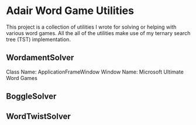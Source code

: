 # Adair Word Game Utilities

This project is a collection of utilities I wrote for solving or helping with
various word games. All the all of the utilities make use of my ternary search tree (TST)
implementation.

## WordamentSolver 
Class Name: ApplicationFrameWindow
Window Name: Microsoft Ultimate Word Games

## BoggleSolver

## WordTwistSolver

